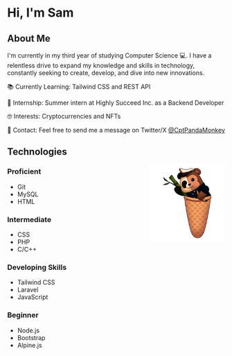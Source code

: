 # Hi, I'm Sam

## About Me

I'm currently in my third year of studying Computer Science 💻. I have a relentless drive to expand my knowledge and skills in technology, constantly seeking to create, develop, and dive into new innovations.

📚 Currently Learning: Tailwind CSS and REST API

🏢 Internship: Summer intern at Highly Succeed Inc. as a Backend Developer

🤓 Interests: Cryptocurrencies and NFTs

💬 Contact: Feel free to send me a message on Twitter/X [@CptPandaMonkey](https://x.com/CptPandaMonkey)

## Technologies

<img width="35%" align="right" alt="Github" src="/assets/Commission-3-flip.png"/>

### Proficient
+ Git
+ MySQL
+ HTML

### Intermediate
+ CSS
+ PHP
+ C/C++

### Developing Skills
+ Tailwind CSS
+ Laravel
+ JavaScript

### Beginner
+ Node.js
+ Bootstrap
+ Alpine.js

<!--add more info and icons soon-->
